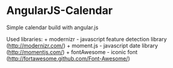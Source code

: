 AngularJS-Calendar
==================

Simple calendar build with angular.js

Used libraries:
	+ modernizr - javascript feature detection library (http://modernizr.com/)
	+ moment.js - javascript date library (http://momentjs.com/)
	+ fontAwesome - iconic font (http://fortawesome.github.com/Font-Awesome/)